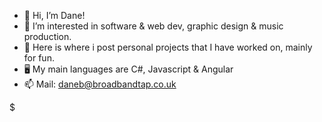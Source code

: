 - 👋 Hi, I’m Dane!
- 👀 I’m interested in software & web dev, graphic design & music production.
- 🦎 Here is where i post personal projects that I have worked on, mainly for fun.
- 🖥️ My main languages are C#, Javascript & Angular
- 📫 Mail: daneb@broadbandtap.co.uk

<!---
tfwdane/tfwdane is a ✨ special ✨ repository because its `README.md` (this file) appears on your GitHub profile.
You can click the Preview link to take a look at your changes.
--->$
